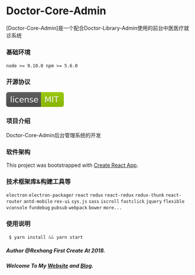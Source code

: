 # Doctor-Core-Admin
[Doctor-Core-Admin]是一个配合Doctor-Library-Admin使用的前台中医医疗就诊系统

### 基础环境
`node >= 9.10.0 npm >= 5.6.0`

### 开源协议
[![npm](https://raw.githubusercontent.com/rexhang/xiyong_core/master/LICENSE.svg)](https://github.com/rexhang/xiyong_core/blob/master/LICENSE)

### 项目介绍
Doctor-Core-Admin后台管理系统的开发

### 软件架构
This project was bootstrapped with [Create React App](https://github.com/facebookincubator/create-react-app).

### 技术框架库&构建工具等
`electron` `electron-packager` `react` `redux` `react-redux` `redux-thunk` `react-router` `antd-mobile` `rex-ui` `sys.js` `sass` `iscroll` `fastclick` `jquery` `flexible` `vconsole` `fundebug` `pubsub` `webpack` `bower` `more...`

### 使用说明
``` javascript
 $ yarn install && yarn start
````

##### Author @Rexhang First Create At 2018.

##### Welcome To My [Website](https://rexhang.com/) and [Blog](http://www.rexhang.com/blog/).